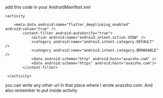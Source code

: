 
add this code in your AndroidManifest.xml
    
    <activity
    
        <meta-data android:name="flutter_deeplinking_enabled" android:value="true" />
            <intent-filter android:autoVerify="true">
                <action android:name="android.intent.action.VIEW" />
                <category android:name="android.intent.category.DEFAULT" />
                <category android:name="android.intent.category.BROWSABLE" />
                <data android:scheme="http" android:host="avazsho.com" />
                <data android:scheme="https" android:host="avazsho.com"/>
            </intent-filter>

     </activity>

you can write any other url in that place where I wrote avazsho.com.
And also remember to put inside activity